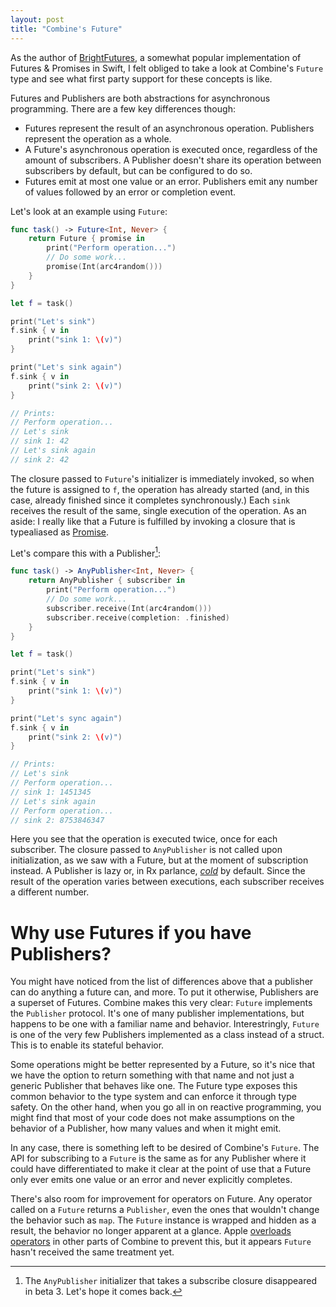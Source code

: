 ```yaml
---
layout: post
title: "Combine's Future"
---
```


As the author of [BrightFutures](https://github.com/Thomvis/BrightFutures), a somewhat popular implementation of Futures & Promises in Swift, I felt obliged to take a look at Combine's `Future` type and see what first party support for these concepts is like.

Futures and Publishers are both abstractions for asynchronous programming. There are a few key differences though:

- Futures represent the result of an asynchronous operation. Publishers represent the operation as a whole.
- A Future's asynchronous operation is executed once, regardless of the amount of subscribers. A Publisher doesn't share its operation between subscribers by default, but can be configured to do so.
- Futures emit at most one value or an error. Publishers emit any number of values followed by an error or completion event.

Let's look at an example using `Future`:

```swift
func task() -> Future<Int, Never> {
    return Future { promise in
        print("Perform operation...")
        // Do some work...
        promise(Int(arc4random()))
    }
}

let f = task()

print("Let's sink")
f.sink { v in
    print("sink 1: \(v)")
}

print("Let's sink again")
f.sink { v in
    print("sink 2: \(v)")
}

// Prints:
// Perform operation...
// Let's sink
// sink 1: 42
// Let's sink again
// sink 2: 42
```

The closure passed to `Future`'s initializer is immediately invoked, so when the future is assigned to `f`, the operation has already started (and, in this case, already finished since it completes synchronously.) Each `sink` receives the result of the same, single execution of the operation. As an aside: I really like that a Future is fulfilled by invoking a closure that is typealiased as [Promise](https://developer.apple.com/documentation/combine/future/promise).

Let's compare this with a Publisher[^1]:

```swift
func task() -> AnyPublisher<Int, Never> {
    return AnyPublisher { subscriber in
        print("Perform operation...")
        // Do some work...
        subscriber.receive(Int(arc4random()))
        subscriber.receive(completion: .finished)
    }
}

let f = task()

print("Let's sink")
f.sink { v in
    print("sink 1: \(v)")
}

print("Let's sync again")
f.sink { v in
    print("sink 2: \(v)")
}

// Prints:
// Let's sink
// Perform operation...
// sink 1: 1451345
// Let's sink again
// Perform operation...
// sink 2: 8753846347
```

Here you see that the operation is executed twice, once for each subscriber. The closure passed to `AnyPublisher` is not called upon initialization, as we saw with a Future, but at the moment of subscription instead. A Publisher is lazy or, in Rx parlance, [_cold_](https://github.com/ReactiveCocoa/ReactiveSwift/blob/master/Documentation/RxComparison.md#signals-and-signalproducers-hot-and-cold-observables) by default. Since the result of the operation varies between executions, each subscriber receives a different number.

# Why use Futures if you have Publishers?
You might have noticed from the list of differences above that a publisher can do anything a future can, and more. To put it otherwise, Publishers are a superset of Futures. Combine makes this very clear: `Future` implements the `Publisher` protocol. It's one of many publisher implementations, but happens to be one with a familiar name and behavior. Interestringly, `Future` is one of the very few Publishers implemented as a class instead of a struct. This is to enable its stateful behavior.

Some operations might be better represented by a Future, so it's nice that we have the option to return something with that name and not just a generic Publisher that behaves like one. The Future type exposes this common behavior to the type system and can enforce it through type safety. On the other hand, when you go all in on reactive programming, you might find that most of your code does not make assumptions on the behavior of a Publisher, how many values and when it might emit.

In any case, there is something left to be desired of Combine's `Future`. The API for subscribing to a `Future` is the same as for any Publisher where it could have differentiated to make it clear at the point of use that a Future only ever emits one value or an error and never explicitly completes. 

There's also room for improvement for operators on Future. Any operator called on a `Future` returns a `Publisher`, even the ones that wouldn't change the behavior such as `map`. The `Future` instance is wrapped and hidden as a result, the behavior no longer apparent at a glance. Apple [overloads operators](/2019/07/04/combine-types/) in other parts of Combine to prevent this, but it appears `Future` hasn't received the same treatment yet.

[^1]: The `AnyPublisher` initializer that takes a subscribe closure disappeared in beta 3. Let's hope it comes back.